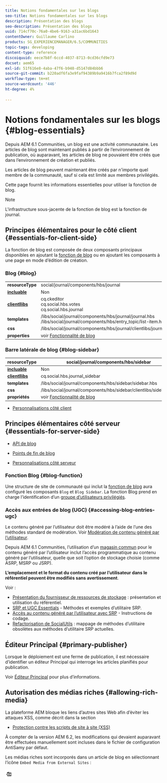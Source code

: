 ```yaml
---
title: Notions fondamentales sur les blogs
seo-title: Notions fondamentales sur les blogs
description: Présentation des blogs
seo-description: Présentation des blogs
uuid: 714cf70c-76a0-4be6-9163-a31ac6bd1643
contentOwner: Guillaume Carlino
products: SG_EXPERIENCEMANAGER/6.5/COMMUNITIES
topic-tags: developing
content-type: reference
discoiquuid: eece7b8f-6ccd-4037-8713-0cd36cfd9e73
docset: aem65
exl-id: 51f616e8-4aba-47f6-b948-d5147d84bbb6
source-git-commit: b220adf6fa3e9faf94389b9a9416b7fca2f89d9d
workflow-type: tm+mt
source-wordcount: '446'
ht-degree: 4%

---
```


# Notions fondamentales sur les blogs {#blog-essentials}

Depuis AEM 6.1 Communities, un blog est une activité communautaire. Les articles de blog sont maintenant publiés à partir de l’environnement de publication, où auparavant, les articles de blog ne pouvaient être créés que dans l’environnement de création et publiés.

Les articles de blog peuvent maintenant être créés par n&#39;importe quel membre de la communauté, sauf si cela est limité aux membres privilégiés.

Cette page fournit les informations essentielles pour utiliser la fonction de blog.

>[!NOTE]
>
>L&#39;infrastructure sous-jacente de la fonction de blog est la fonction de journal.

## Principes élémentaires pour le côté client {#essentials-for-client-side}

La fonction de blog est composée de deux composants principaux disponibles en ajoutant la [fonction de blog](/help/communities/functions.md#blog-function) ou en ajoutant les composants à une page en mode d’édition de création.

### Blog {#blog}

<table>
 <tbody>
  <tr>
   <td> <strong>resourceType</strong></td>
   <td>social/journal/components/hbs/journal</td>
  </tr>
  <tr>
   <td> <a href="/help/communities/scf.md#add-or-include-a-communities-component"><strong>incluable</strong></a></td>
   <td>Non</td>
  </tr>
  <tr>
   <td> <a href="/help/communities/clientlibs.md"><strong>clientllibs</strong></a></td>
   <td>cq.ckeditor<br /> cq.social.hbs.votes<br /> cq.social.hbs.journal</td>
  </tr>
  <tr>
   <td> <strong>templates</strong></td>
   <td> /libs/social/journal/components/hbs/journal/journal.hbs<br /> /libs/social/journal/components/hbs/entry_topic/list-item.hbs</td>
  </tr>
  <tr>
   <td> <strong>css</strong></td>
   <td> /libs/social/journal/components/hbs/journal/clientlibs/journal.css</td>
  </tr>
  <tr>
   <td><strong> properties</strong></td>
   <td>voir <a href="/help/communities/blog-feature.md">Fonctionnalité de blog</a></td>
  </tr>
 </tbody>
</table>

### Barre latérale de blog {#blog-sidebar}

| **resourceType** | social/journal/components/hbs/sidebar |
|---|---|
| [**incluable**](/help/communities/scf.md#add-or-include-a-communities-component) | Non |
| [**clientllibs**](/help/communities/clientlibs.md) | cq.social.hbs.journal_sidebar |
| **templates** | /libs/social/journal/components/hbs/sidebar/sidebar.hbs |
| **css** | /libs/social/journal/components/hbs/sidebar/clientlibs/sidebar.css |
| **propriétés** | voir [Fonctionnalité de blog](/help/communities/blog-feature.md) |

* [Personnalisations côté client](/help/communities/client-customize.md)

## Principes élémentaires côté serveur {#essentials-for-server-side}

* [API de blog](https://helpx.adobe.com/experience-manager/6-5/sites/developing/using/reference-materials/javadoc/com/adobe/cq/social/journal/client/api/package-summary.html)

* [Points de fin de blog](https://helpx.adobe.com/experience-manager/6-5/sites/developing/using/reference-materials/javadoc/com/adobe/cq/social/journal/client/endpoints/package-summary.html)

* [Personnalisations côté serveur](/help/communities/server-customize.md)

### Fonction Blog {#blog-function}

Une structure de site de communauté qui inclut la [fonction de blog](/help/communities/functions.md#blog-function) aura configuré les composants `Blog` et `Blog Sidebar`. La fonction Blog prend en charge l’identification d’un [groupe d’utilisateurs privilégiés](/help/communities/users.md#privileged-members-group).

### Accès aux entrées de blog (UGC) {#accessing-blog-entries-ugc}

Le contenu généré par l’utilisateur doit être modéré à l’aide de l’une des méthodes standard de modération.
Voir [Modération de contenu généré par l’utilisateur](/help/communities/moderate-ugc.md).

Depuis AEM 6.1 Communities, l’utilisation d’un [magasin commun](/help/communities/working-with-srp.md) pour le contenu généré par l’utilisateur inclut l’accès programmatique au contenu généré par l’utilisateur, quelle que soit l’option de stockage choisie (comme ASRP, MSRP ou JSRP).

**L’emplacement et le format du contenu créé par l’utilisateur dans le référentiel peuvent être modifiés sans avertissement**.

Voir :

* [Présentation du fournisseur de ressources de stockage](/help/communities/srp.md)  : présentation et utilisation du référentiel.
* [SRP et UGC Essentials](/help/communities/srp-and-ugc.md)  - Méthodes et exemples d’utilitaire SRP.
* [Accès au contenu généré par l’utilisateur avec SRP](/help/communities/accessing-ugc-with-srp.md)  - Instructions de codage.
* [Refactorisation de SocialUtils](/help/communities/socialutils.md)  : mappage de méthodes d’utilitaire obsolètes aux méthodes d’utilitaire SRP actuelles.

## Éditeur Principal {#primary-publisher}

Lorsque le déploiement est une ferme de publication, il est nécessaire d’identifier un éditeur Principal qui interroge les articles planifiés pour publication.

Voir [Éditeur Principal](/help/communities/deploy-communities.md#primary-publisher) pour plus d’informations.

## Autorisation des médias riches {#allowing-rich-media}

La plateforme AEM bloque les liens d’autres sites Web afin d’éviter les attaques XSS, comme décrit dans la section

* [Protection contre les scripts de site à site (XSS)](/help/sites-developing/security.md#protect-against-cross-site-scripting-xss)

À compter de la version AEM 6.2, les modifications qui devaient auparavant être effectuées manuellement sont incluses dans le fichier de configuration AntiSamy par défaut.

Les médias riches sont incorporés dans un article de blog en sélectionnant l’icône `Embed Media from External Sites` :

![media](assets/media-icon.png)
